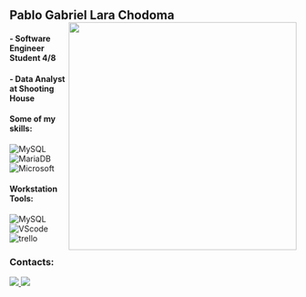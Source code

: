 


 </div>
 
 &nbsp;
 &nbsp;



## Pablo Gabriel Lara Chodoma  <img src="https://cdn.discordapp.com/attachments/1215072121080914010/1263217301117997187/07174.gif?ex=66b3238a&is=66b1d20a&hm=2a4a2959e562c4103797c102c13e0529e27d3b4635f6e21929a1f12252ffef0e&" min-width="400px" max-width="400px" width="400px" align="right" alt="">

#### - Software Engineer Student 4/8
#### - Data Analyst at Shooting House




#### Some of my skills:

![MySQL](https://img.shields.io/badge/MySQL-005C84?style=for-the-badge&logo=mysql&logoColor=white)&nbsp;
![MariaDB](https://img.shields.io/badge/MariaDB-003545?style=for-the-badge&logo=mariadb&logoColor=white)
![Microsoft](https://img.shields.io/badge/Microsoft-666666?style=for-the-badge&logo=microsoft&logoColor=white)


#### Workstation Tools:

![MySQL](https://img.shields.io/badge/MySQL-005C84?style=for-the-badge&logo=mysql&logoColor=white)&nbsp;
![VScode](https://img.shields.io/badge/vscode-4285F4?style=for-the-badge&logo=vscode&logoColor=white)&nbsp;
![trello](https://img.shields.io/badge/Trello-0052CC?style=for-the-badge&logo=trello&logoColor=white)&nbsp;


### Contacts:

<div> 
<a href="https://www.instagram.com/pablogl.chodoma" target="_blank"><img src="https://img.shields.io/badge/-Instagram-%23E4405F?style=for-the-badge&logo=instagram&logoColor=white">
</a>
<a href="https://www.linkedin.com/in/pablo-gabriel-lara-chodoma/" target="_blank"><img src="https://img.shields.io/badge/-LinkedIn-%230077B5?style=for-the-badge&logo=linkedin&logoColor=white"  target="_blank"></a> 
</div>
